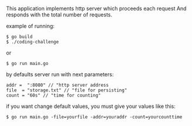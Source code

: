 This application implements http server which proceeds each request
And responds with the total number of requests.

example of running:

```
$ go build
$ ./coding-challenge
```

or

```
$ go run main.go
```
by defaults server run with next parameters:
```
addr =  ":8080" // "http server address
file  = "storage.txt" // "file for persisting"
count = "60s" // "time for counting"
```
if you want change default values, you must give your values like this:

```
$ go run main.go -file=yourfile -addr=youraddr -count=yourcounttime
```
